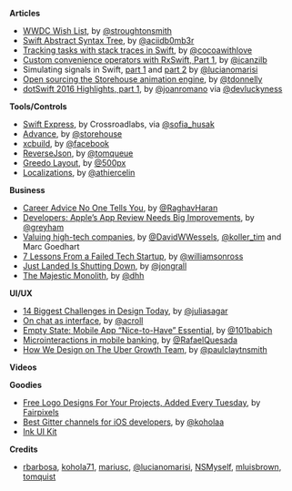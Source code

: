 **Articles**

* [WWDC Wish List](http://blog.steventroughtonsmith.com/post/140141855080/wwdc-wish-list), by [@stroughtonsmith](https://twitter.com/stroughtonsmith)
* [Swift Abstract Syntax Tree](http://ankit.im/swift/2016/02/29/swift-abstract-syntax-tree/), by [@aciidb0mb3r](https://twitter.com/aciidb0mb3r)
* [Tracking tasks with stack traces in Swift](http://www.cocoawithlove.com/blog/2016/02/28/stack-traces-in-swift.html), by [@cocoawithlove](https://twitter.com/cocoawithlove)
* [Custom convenience operators with RxSwift, Part 1](http://rx-marin.com/post/rxswift-rxcocoa-custom-convenience-operators-part1/), by [@icanzilb](https://twitter.com/icanzilb)
* Simulating signals in Swift, [part 1](http://www.marisibrothers.com/2016/02/simulating-signals-in-swift-part-1.html) and [part 2](http://www.marisibrothers.com/2016/02/simulating-signals-in-swift-part-2.html) by [@lucianomarisi](https://twitter.com/lucianomarisi)
* [Open sourcing the Storehouse animation engine](https://medium.com/@tdonnelly/open-sourcing-the-storehouse-animation-engine-7af754f21ffb), by [@tdonnelly](https://twitter.com/tdonnelly)
* [dotSwift 2016 Highlights, part 1](https://medium.com/swift-programming/dotswift-2016-highlights-part-1-c5deab80166f), by [@joanromano](https://twitter.com/joanromano) via [@devluckyness](https://twitter.com/devluckyness)


**Tools/Controls**

* [Swift Express](https://github.com/crossroadlabs/Express), by Crossroadlabs, via [@sofia_husak](https://twitter.com/sofia_husak) 
* [Advance](https://github.com/storehouse/Advance), by [@storehouse](https://github.com/storehouse)
* [xcbuild](https://github.com/facebook/xcbuild), by [@facebook](https://github.com/facebook)
* [ReverseJson](https://github.com/tomquist/ReverseJson), by [@tomqueue](https://github.com/tomquist/ReverseJson)
* [Greedo Layout](https://github.com/500px/greedo-layout-for-ios), by [@500px](https://twitter.com/500px)
* [Localizations](https://github.com/athiercelin/localizations), by [@athiercelin](https://twitter.com/athiercelin)

**Business**

* [Career Advice No One Tells You](https://medium.com/life-learning/career-advice-no-one-tells-you-8be1bcd330cb#.jqwfhmhn5), by [@RaghavHaran](https://twitter.com/RaghavHaran)
* [Developers: Apple’s App Review Needs Big Improvements](https://www.macstories.net/stories/developers-apples-app-review-needs-big-improvements/), by [@greyham](https://twitter.com/greyham)
* [Valuing high-tech companies](http://www.mckinsey.com/business-functions/strategy-and-corporate-finance/our-insights/valuing-high-tech-companies), by [@DavidWWessels](https://twitter.com/DavidWWessels), [@koller_tim](https://twitter.com/koller_tim) and Marc Goedhart
* [7 Lessons From a Failed Tech Startup](https://thinkfaster.co/2016/02/7-lessons-from-a-failed-tech-startup/), by [@williamsonross](https://twitter.com/williamsonross)
* [Just Landed Is Shutting Down](https://medium.com/@jongrall/just-landed-is-shutting-down-629765cbe1d7), by [@jongrall](https://twitter.com/jongrall)
* [The Majestic Monolith](https://m.signalvnoise.com/the-majestic-monolith-29166d022228), by [@dhh](https://twitter.com/dhh)

**UI/UX**

* [14 Biggest Challenges in Design Today](http://www.creativebloq.com/graphic-design/14-biggest-challenges-design-today-31619475), by [@juliasagar](https://twitter.com/juliasagar)
* [On chat as interface](https://medium.com/@acroll/on-chat-as-interface-92a68d2bf854#.3sqcd26rf), by [@acroll](https://twitter.com/acroll)
* [Empty State: Mobile App “Nice-to-Have” Essential](https://medium.com/ux-planet/empty-state-mobile-app-nice-to-have-essential-f11c29f01f3#.mdkp9w66c), by [@101babich](https://twitter.com/101babich)
* [Microinteractions in mobile banking](https://medium.com/@rafaelquesada/micro-interactions-in-mobile-banking-9d49a3510f03#.cdsx9v8au), by [@RafaelQuesada](https://twitter.com/RafaelQuesada)
* [How We Design on The Uber Growth Team](https://medium.com/uber-design/how-we-design-on-the-uber-growth-team-f1aef966d4a7), by [@paulclaytnsmith](https://twitter.com/paulclaytnsmith)

**Videos**


**Goodies**

* [Free Logo Designs For Your Projects, Added Every Tuesday](http://www.logodust.com/), by [Fairpixels](http://fairpixels.co/)
* [Best Gitter channels for iOS developers](https://medium.com/@gitter/best-gitter-channels-for-ios-developers-173b32627ce1#.502hzixtc), by [@koholaa](https://twitter.com/koholaa)
* [Ink UI Kit](http://greatsimple.ru/ink/)


**Credits**

* [rbarbosa](https://github.com/rbarbosa), [kohola71](https://github.com/kohola71), [mariusc](https://github.com/mariusc), [@lucianomarisi](https://twitter.com/lucianomarisi), [NSMyself](https://github.com/NSMyself), [mluisbrown](https://github.com/mluisbrown), [tomquist](https://github.com/tomquist)

